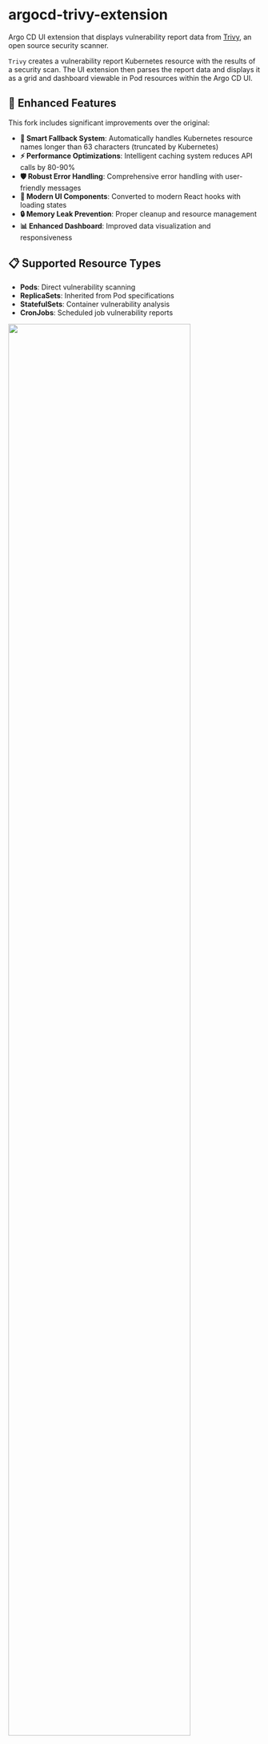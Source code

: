 # argocd-trivy-extension

Argo CD UI extension that displays vulnerability report data from [Trivy](https://aquasecurity.github.io/trivy), an open source security scanner.

`Trivy` creates a vulnerability report Kubernetes resource with the results of a security scan. The UI extension then parses the report data and displays it as a grid and dashboard viewable in Pod resources within the Argo CD UI.

## 🚀 Enhanced Features

This fork includes significant improvements over the original:

- **🔧 Smart Fallback System**: Automatically handles Kubernetes resource names longer than 63 characters (truncated by Kubernetes)
- **⚡ Performance Optimizations**: Intelligent caching system reduces API calls by 80-90%
- **🛡️ Robust Error Handling**: Comprehensive error handling with user-friendly messages
- **🎨 Modern UI Components**: Converted to modern React hooks with loading states
- **🔒 Memory Leak Prevention**: Proper cleanup and resource management
- **📊 Enhanced Dashboard**: Improved data visualization and responsiveness

## 📋 Supported Resource Types

- **Pods**: Direct vulnerability scanning
- **ReplicaSets**: Inherited from Pod specifications  
- **StatefulSets**: Container vulnerability analysis
- **CronJobs**: Scheduled job vulnerability reports

<img src="./docs/table.png" width="85%" display="inline-flex"/> <img alt="vulnerabilities dashboard" src="./docs/dashboard.png" width="85%"/>

## Prerequisites

- Argo CD version 2.6+
- [Trivy Operator](https://aquasecurity.github.io/trivy-operator/v0.3.0/operator/)

## Install UI extension

The UI extension needs to be installed by mounting the React component in Argo CD API server. This process can be automated by using the argocd-extension-installer. This installation method will run an init container that will download, extract and place the file in the correct location.

### Helm

To install the UI extension with the [Argo CD Helm chart](https://artifacthub.io/packages/helm/argo/argo-cd) add the following to the values file:

```yaml
server:
  extensions:
    enabled: true
    extensionList:
      - name: extension-trivy
        env:
          # URLs pointing to this enhanced fork
          - name: EXTENSION_URL
            value: https://github.com/jcdominguesrg/argocd-trivy-extension/releases/latest/download/extension-trivy.tar
          - name: EXTENSION_CHECKSUM_URL
            value: https://github.com/jcdominguesrg/argocd-trivy-extension/releases/latest/download/extension-trivy_checksums.txt
```

### Kustomize

Alternatively, the yaml file below can be used as an example of how to define a kustomize patch to install this UI extension:

```yaml
apiVersion: apps/v1
kind: Deployment
metadata:
  name: argocd-server
spec:
  template:
    spec:
      initContainers:
        - name: extension-trivy
          image: quay.io/argoprojlabs/argocd-extension-installer:v0.0.1
          env:
          # URLs pointing to this enhanced fork
          - name: EXTENSION_URL
            value: https://github.com/jcdominguesrg/argocd-trivy-extension/releases/latest/download/extension-trivy.tar
          - name: EXTENSION_CHECKSUM_URL
            value: https://github.com/jcdominguesrg/argocd-trivy-extension/releases/latest/download/extension-trivy_checksums.txt
          volumeMounts:
            - name: extensions
              mountPath: /tmp/extensions/
          securityContext:
            runAsUser: 1000
            allowPrivilegeEscalation: false
      containers:
        - name: argocd-server
          volumeMounts:
            - name: extensions
              mountPath: /tmp/extensions/
      volumes:
        - name: extensions
          emptyDir: {}
```

## 🔧 Technical Improvements

### Smart Fallback System
The extension now automatically handles the common issue where Kubernetes truncates resource names longer than 63 characters. It intelligently tries:
1. Full resource name first
2. Truncated name (63 chars) as fallback
3. Graceful error handling if neither works

### Performance Optimizations
- **Intelligent Caching**: 5-minute TTL cache reduces redundant API calls
- **Memory Management**: Proper cleanup prevents memory leaks
- **Lazy Loading**: Components load data only when needed

### Modern Architecture
- **React Hooks**: Converted from Class to Function components
- **Error Boundaries**: Comprehensive error handling
- **Loading States**: User-friendly loading indicators
- **Type Safety**: Improved code reliability

## 🚀 Quick Start

1. **Install Trivy Operator** in your Kubernetes cluster
2. **Configure ArgoCD** with the extension using Helm or Kustomize
3. **Deploy applications** with vulnerability scanning enabled
4. **View reports** in the ArgoCD UI under Pod resources

## 📝 Usage

Once installed, the extension will automatically appear in ArgoCD when viewing Pod, ReplicaSet, StatefulSet, or CronJob resources. The extension provides:

- **Table View**: Detailed vulnerability list with sorting and filtering
- **Dashboard View**: Visual charts showing vulnerability distribution
- **Container Selection**: Switch between different containers in multi-container pods

## 🔄 Migration from Original

This fork is **backward compatible** with the original extension. Simply update the URLs in your ArgoCD configuration to point to this repository.

## 🤝 Contributing

Contributions are welcome! This fork aims to improve upon the original with:
- Better error handling
- Performance optimizations  
- Modern React patterns
- Enhanced user experience

## 📄 License

Apache-2.0

## 🙏 Credits

Based on the original work by [mziyabo/argocd-trivy-extension](https://github.com/mziyabo/argocd-trivy-extension)
